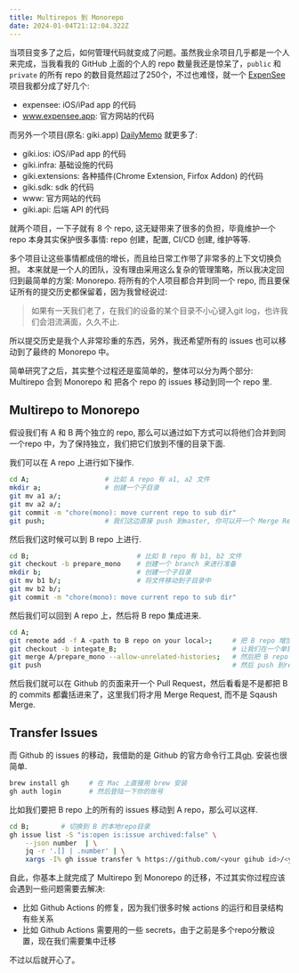 ```yaml
---
title: Multirepos 到 Monorepo
date: 2024-01-04T21:12:04.322Z
---
```


当项目变多了之后，如何管理代码就变成了问题。虽然我业余项目几乎都是一个人来完成，当我看我的
GitHub 上面的个人的 repo 数量我还是惊呆了，`public` 和 `private` 的所有 repo
的数目竟然超过了250个，不过也难怪，就一个 [ExpenSee](https://expensee.app)
项目我都分成了好几个:

* expensee: iOS/iPad app 的代码
* www.expensee.app: 官方网站的代码

而另外一个项目(原名: giki.app) [DailyMemo](https://dailymemo.app) 就更多了:

* giki.ios: iOS/iPad app 的代码
* giki.infra: 基础设施的代码
* giki.extensions: 各种插件(Chrome Extension, Firfox Addon) 的代码
* giki.sdk: sdk 的代码
* www: 官方网站的代码
* giki.api: 后端 API 的代码

就两个项目，一下子就有 8 个 repo, 这无疑带来了很多的负担，毕竟维护一个 repo 本身其实保护很多事情: repo 创建，配置, CI/CD 创建, 维护等等.

多个项目让这些事情都成倍的增长，而且给日常工作带了非常多的上下文切换负担。 
本来就是一个人的团队，没有理由采用这么复杂的管理策略，所以我决定回归到最简单的方案: Monorepo. 
将所有的个人项目都合并到同一个 repo,
而且要保证所有的提交历史都保留着，因为我曾经说过:

> 如果有一天我们老了，在我们的设备的某个目录不小心键入git log，也许我们会泪流满面，久久不止.

所以提交历史是我个人非常珍重的东西，另外，我还希望所有的 issues
也可以移动到了最终的 Monorepo 中。

简单研究了之后，其实整个过程还是蛮简单的，整体可以分为两个部分: Multirepo
合到 Monorepo 和 把各个 repo 的 issues 移动到同一个 repo 里.

## Multirepo to Monorepo

假设我们有 A 和 B 两个独立的 repo,
那么可以通过如下方式可以将他们合并到同一个repo
中，为了保持独立，我们把它们放到不懂的目录下面.

我们可以在 A repo 上进行如下操作.

```sh
cd A;                   # 比如 A repo 有 a1, a2 文件
mkdir a;                # 创建一个子目录
git mv a1 a/;
git mv a2 a/;
git commit -m "chore(mono): move current repo to sub dir"
git push;               # 我们这边直接 push 到master, 你可以开一个 Merge Request 来进行.
```

然后我们这时候可以到 B repo 上进行.

```sh
cd B;                           # 比如 B repo 有 b1, b2 文件
git checkout -b prepare_mono    # 创建一个 branch 来进行准备
mkdir b;                        # 创建一个子目录
git mv b1 b/;                   # 将文件移动到子目录中
git mv b2 b/;
git commit -m "chore(mono): move current repo to sub dir"
```

然后我们可以回到 A repo 上，然后将 B repo 集成进来.

```sh
cd A;
git remote add -f A <path to B repo on your local>;     # 把 B repo 增加成其中的一个 remote  
git checkout -b integate_B;                             # 让我们在一个单独的分之来进行把
git merge A/prepare_mono --allow-unrelated-histories;   # 然后把 B repo 的commits 集成进来
git push                                                # 然后 push 到remote branch 
```
然后我们就可以在 Github 的页面来开一个 Pull Request，然后看看是不是都把 B 的
commits 都囊括进来了，这里我们将才用 Merge Request, 而不是 Sqaush Merge.

## Transfer Issues

而 Github 的 issues 的移动，我借助的是 Github 的官方命令行工具[gh](https://cli.github.com/). 安装也很简单.

```sh
brew install gh     # 在 Mac 上直接用 brew 安装
gh auth login       # 然后登陆一下你的账号
```

比如我们要把 B repo 上的所有的 issues 移动到 A repo，那么可以这样.

```sh
cd B;        # 切换到 B 的本地repo目录
gh issue list -S "is:open is:issue archived:false" \
    --json number  | \
    jq -r '.[] | .number' | \
    xargs -I% gh issue transfer % https://github.com/<your gihub id>/<your target Repo>
```

自此，你基本上就完成了 Multirepo 到 Monorepo 的迁移，不过其实你过程应该会遇到一些问题需要去解决:

* 比如 Github Actions 的修复，因为我们很多时候 actions 的运行和目录结构有些关系
* 比如 Github Actions 需要用的一些 secrets，由于之前是多个repo分散设置，现在我们需要集中迁移

不过以后就开心了。
